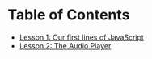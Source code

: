 # Table of Contents

* [Lesson 1: Our first lines of JavaScript](./lesson-1.md)
* [Lesson 2: The Audio Player](./lesson-2.md)

